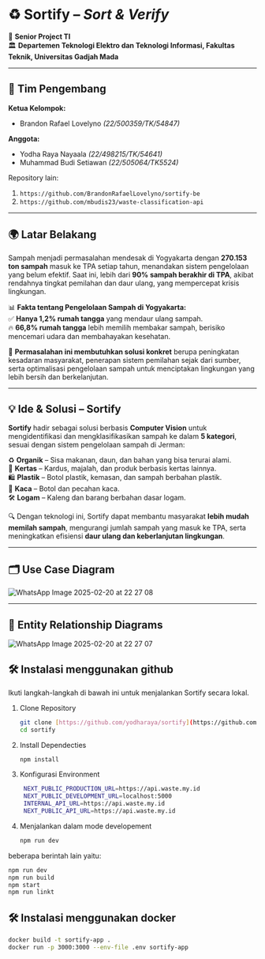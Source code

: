 # ♻️ **Sortify** – *Sort & Verify*  

📌 **Senior Project TI**  
🏛 **Departemen Teknologi Elektro dan Teknologi Informasi, Fakultas Teknik, Universitas Gadjah Mada**  

---

## 👥 **Tim Pengembang**  

**Ketua Kelompok:**  
- Brandon Rafael Lovelyno *(22/500359/TK/54847)*  

**Anggota:**  
- Yodha Raya Nayaala *(22/498215/TK/54641)*  
- Muhammad Budi Setiawan *(22/505064/TK5524)*  

Repository lain:
1. `https://github.com/BrandonRafaelLovelyno/sortify-be`
2. `https://github.com/mbudis23/waste-classification-api`
---

## 🌍 **Latar Belakang**  

Sampah menjadi permasalahan mendesak di Yogyakarta dengan **270.153 ton sampah** masuk ke TPA setiap tahun, menandakan sistem pengelolaan yang belum efektif. Saat ini, lebih dari **90% sampah berakhir di TPA**, akibat rendahnya tingkat pemilahan dan daur ulang, yang mempercepat krisis lingkungan.  

📊 **Fakta tentang Pengelolaan Sampah di Yogyakarta:**  
✅ **Hanya 1,2% rumah tangga** yang mendaur ulang sampah.  
🔥 **66,8% rumah tangga** lebih memilih membakar sampah, berisiko mencemari udara dan membahayakan kesehatan.  

🔴 **Permasalahan ini membutuhkan solusi konkret** berupa peningkatan kesadaran masyarakat, penerapan sistem pemilahan sejak dari sumber, serta optimalisasi pengelolaan sampah untuk menciptakan lingkungan yang lebih bersih dan berkelanjutan.  

---

## 💡 **Ide & Solusi – Sortify**  

**Sortify** hadir sebagai solusi berbasis **Computer Vision** untuk mengidentifikasi dan mengklasifikasikan sampah ke dalam **5 kategori**, sesuai dengan sistem pengelolaan sampah di Jerman:  

♻️ **Organik** – Sisa makanan, daun, dan bahan yang bisa terurai alami.  
📄 **Kertas** – Kardus, majalah, dan produk berbasis kertas lainnya.  
🛍 **Plastik** – Botol plastik, kemasan, dan sampah berbahan plastik.  
🍾 **Kaca** – Botol dan pecahan kaca.  
🛠 **Logam** – Kaleng dan barang berbahan dasar logam.  

🔍 Dengan teknologi ini, Sortify dapat membantu masyarakat **lebih mudah memilah sampah**, mengurangi jumlah sampah yang masuk ke TPA, serta meningkatkan efisiensi **daur ulang dan keberlanjutan lingkungan**.  

---

## 🗂️ **Use Case Diagram**  

![WhatsApp Image 2025-02-20 at 22 27 08](https://github.com/user-attachments/assets/23c76db2-9311-4468-bc2c-163d08cd76ba)

---

## 🔗 **Entity Relationship Diagrams**  

![WhatsApp Image 2025-02-20 at 22 27 07](https://github.com/user-attachments/assets/3982c8a8-96a6-4665-a798-d324d30b9433)

## 🛠️ Instalasi menggunakan github
Ikuti langkah-langkah di bawah ini untuk menjalankan Sortify secara lokal.
1. Clone Repository
   ```bash
   git clone [https://github.com/yodharaya/sortify](https://github.com/yodharaya/sortify)
   cd sortify
   ```
2. Install Dependecties
   ```bash
   npm install
   ```
3. Konfigurasi Environment
   ```bash
    NEXT_PUBLIC_PRODUCTION_URL=https://api.waste.my.id
    NEXT_PUBLIC_DEVELOPMENT_URL=localhost:5000
    INTERNAL_API_URL=https://api.waste.my.id
    NEXT_PUBLIC_API_URL=https://api.waste.my.id
   ```
4. Menjalankan dalam mode developement
   ```bash
   npm run dev
   ```

beberapa berintah lain yaitu:
```bash
npm run dev
npm run build
npm start
npm run linkt
```

## 🛠️ Instalasi menggunakan docker
```bash
docker build -t sortify-app .
docker run -p 3000:3000 --env-file .env sortify-app
```


